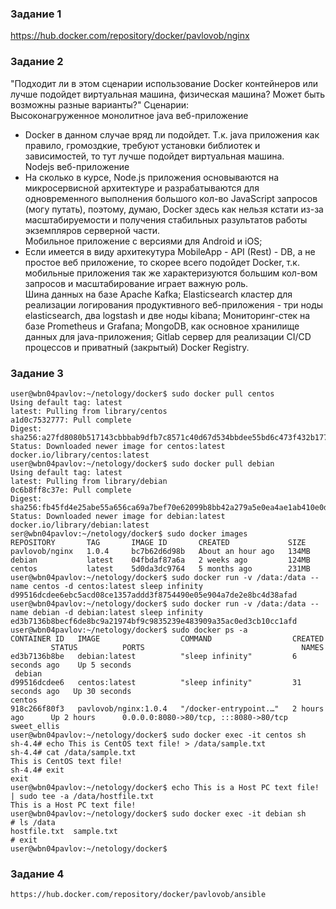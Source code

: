 ### Задание 1  
https://hub.docker.com/repository/docker/pavlovob/nginx

### Задание 2
"Подходит ли в этом сценарии использование Docker контейнеров или лучше подойдет виртуальная машина, физическая машина? Может быть возможны разные варианты?"
Сценарии:  
Высоконагруженное монолитное java веб-приложение  
- Docker в данном случае вряд ли подойдет. Т.к. java приложения как правило, громоздкие, требуют установки библиотек и зависимостей, то тут лучше подойдет виртуальная машина.  
Nodejs веб-приложение  
- На сколько в курсе, Node.js приложения основываются на микросервисной архитектуре и разрабатываются для одновременного выполнения большого кол-во JavaScript запросов (могу путать), поэтому, думаю, Docker здесь как нельзя кстати из-за масштабируемости и получения стабильных разультатов работы экземпляров серверной части.  
Мобильное приложение c версиями для Android и iOS;  
- Если имеется в виду архитекутура MobileApp - API (Rest) - DB, а не простое веб приложение, то скорее всего подойдет Docker, т.к. мобильные приложения так же характеризуются большим кол-вом запросов и масштабирование играет важную роль.  
Шина данных на базе Apache Kafka;
Elasticsearch кластер для реализации логирования продуктивного веб-приложения - три ноды elasticsearch, два logstash и две ноды kibana;
Мониторинг-стек на базе Prometheus и Grafana;
MongoDB, как основное хранилище данных для java-приложения;
Gitlab сервер для реализации CI/CD процессов и приватный (закрытый) Docker Registry.
### Задание 3  
```
user@wbn04pavlov:~/netology/docker$ sudo docker pull centos
Using default tag: latest
latest: Pulling from library/centos
a1d0c7532777: Pull complete 
Digest: sha256:a27fd8080b517143cbbbab9dfb7c8571c40d67d534bbdee55bd6c473f432b177
Status: Downloaded newer image for centos:latest
docker.io/library/centos:latest
user@wbn04pavlov:~/netology/docker$ sudo docker pull debian
Using default tag: latest
latest: Pulling from library/debian
0c6b8ff8c37e: Pull complete 
Digest: sha256:fb45fd4e25abe55a656ca69a7bef70e62099b8bb42a279a5e0ea4ae1ab410e0d
Status: Downloaded newer image for debian:latest
docker.io/library/debian:latest
ser@wbn04pavlov:~/netology/docker$ sudo docker images
REPOSITORY       TAG       IMAGE ID       CREATED             SIZE
pavlovob/nginx   1.0.4     bc7b62d6d98b   About an hour ago   134MB
debian           latest    04fbdaf87a6a   2 weeks ago         124MB
centos           latest    5d0da3dc9764   5 months ago        231MB
user@wbn04pavlov:~/netology/docker$ sudo docker run -v /data:/data --name centos -d centos:latest sleep infinity
d99516dcdee6ebc5acd08ce1357addd3f8754490e05e904a7de2e8bc4d38afad
user@wbn04pavlov:~/netology/docker$ sudo docker run -v /data:/data --name debian -d debian:latest sleep infinity
ed3b7136b8becf6de8bc9a21974bf9c9835239e483909a35ac0ed3cb10cc1afd
user@wbn04pavlov:~/netology/docker$ sudo docker ps -a
CONTAINER ID   IMAGE                  COMMAND                  CREATED          STATUS          PORTS                                   NAMES
ed3b7136b8be   debian:latest          "sleep infinity"         6 seconds ago    Up 5 seconds                                            debian
d99516dcdee6   centos:latest          "sleep infinity"         31 seconds ago   Up 30 seconds                                           centos
918c266f80f3   pavlovob/nginx:1.0.4   "/docker-entrypoint.…"   2 hours ago      Up 2 hours      0.0.0.0:8080->80/tcp, :::8080->80/tcp   sweet_ellis
user@wbn04pavlov:~/netology/docker$ sudo docker exec -it centos sh
sh-4.4# echo This is CentOS text file! > /data/sample.txt
sh-4.4# cat /data/sample.txt
This is CentOS text file!
sh-4.4# exit
exit
user@wbn04pavlov:~/netology/docker$ echo This is a Host PC text file! | sudo tee -a /data/hostfile.txt
This is a Host PC text file!
user@wbn04pavlov:~/netology/docker$ sudo docker exec -it debian sh
# ls /data
hostfile.txt  sample.txt
# exit
user@wbn04pavlov:~/netology/docker$ 
```
### Задание 4  
```
https://hub.docker.com/repository/docker/pavlovob/ansible
```
